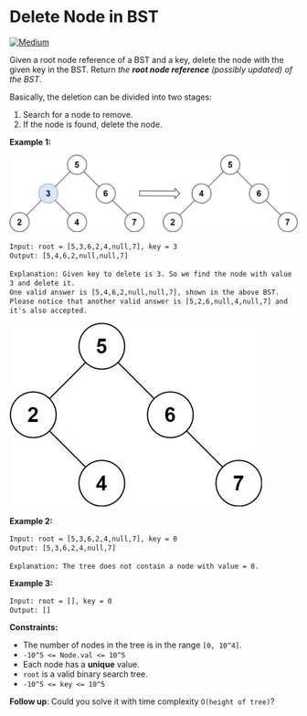 # Delete Node in BST

[![Medium](https://img.shields.io/badge/Difficulty-Medium-Yellow.svg)](https://github.com/aminariana/leetcode)

Given a root node reference of a BST and a key, delete the node with the given key in the BST. Return *the **root node reference** (possibly updated) of the BST*.

Basically, the deletion can be divided into two stages:

1. Search for a node to remove.
2. If the node is found, delete the node.
 

**Example 1:**

![example](del_node_1.jpg)
```
Input: root = [5,3,6,2,4,null,7], key = 3
Output: [5,4,6,2,null,null,7]

Explanation: Given key to delete is 3. So we find the node with value 3 and delete it.
One valid answer is [5,4,6,2,null,null,7], shown in the above BST.
Please notice that another valid answer is [5,2,6,null,4,null,7] and it's also accepted.
```
![example](del_node_supp.jpg)

**Example 2:**
```
Input: root = [5,3,6,2,4,null,7], key = 0
Output: [5,3,6,2,4,null,7]

Explanation: The tree does not contain a node with value = 0.
```

**Example 3:**
```
Input: root = [], key = 0
Output: []
```

**Constraints:**

- The number of nodes in the tree is in the range `[0, 10^4]`.
- `-10^5 <= Node.val <= 10^5`
- Each node has a **unique** value.
- `root` is a valid binary search tree.
- `-10^5 <= key <= 10^5`
 

**Follow up**: Could you solve it with time complexity `O(height of tree)`?
